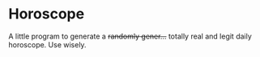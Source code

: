 # Horoscope

A little program to generate a ~~randomly gener...~~ totally real and legit daily horoscope. Use wisely.
